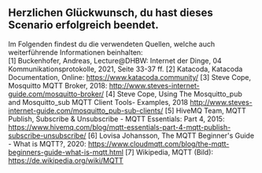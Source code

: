 Herzlichen Glückwunsch, du hast dieses Scenario erfolgreich beendet.  
---
Im Folgenden findest du die verwendeten Quellen, welche auch weiterführende Informationen beinhalten:  
[1] Buckenhofer, Andreas, Lecture@DHBW: Internet der Dinge, 04 Kommunikationsprotokolle, 2021, Seite 33-37 ff.
[2] Katacoda, Katacoda Documentation, Online: https://www.katacoda.community/
[3] Steve Cope, Mosquitto MQTT Broker, 2018: http://www.steves-internet-guide.com/mosquitto-broker/
[4] Steve Cope, Using The Mosquitto_pub and Mosquitto_sub MQTT Client Tools- Examples, 2018 http://www.steves-internet-guide.com/mosquitto_pub-sub-clients/
[5] HiveMQ Team, MQTT Publish, Subscribe & Unsubscribe - MQTT Essentials: Part 4, 2015: https://www.hivemq.com/blog/mqtt-essentials-part-4-mqtt-publish-subscribe-unsubscribe/
[6] Lovisa Johansson, The MQTT Beginner's Guide - What is MQTT?, 2020: https://www.cloudmqtt.com/blog/the-mqtt-beginners-guide-what-is-mqtt.html
[7] Wikipedia, MQTT (Bild): https://de.wikipedia.org/wiki/MQTT